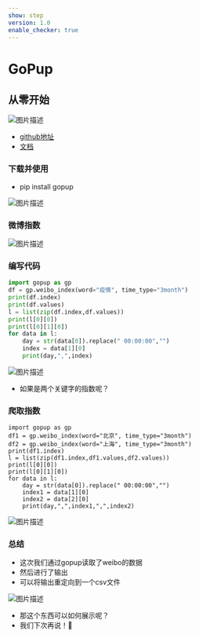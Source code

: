 ```yaml
---
show: step
version: 1.0
enable_checker: true
---
```


# GoPup

## 从零开始

![图片描述](https://doc.shiyanlou.com/courses/uid1190679-20221019-1666179030520)

- [github地址](https://github.com/justinzm/gopup)
- [文档](http://doc.gopup.cn/#/data/index_data)

### 下载并使用

- pip install gopup

![图片描述](https://doc.shiyanlou.com/courses/uid1190679-20221019-1666179177603)

### 微博指数

![图片描述](https://doc.shiyanlou.com/courses/uid1190679-20221019-1666179286789)

### 编写代码

```python
import gopup as gp
df = gp.weibo_index(word="疫情", time_type="3month")
print(df.index)
print(df.values)
l = list(zip(df.index,df.values))
print(l[0][0])
print(l[0][1][0])
for data in l:
    day = str(data[0]).replace(" 00:00:00","")
    index = data[1][0]
    print(day,",",index)
```

![图片描述](https://doc.shiyanlou.com/courses/uid1190679-20221019-1666179624679)

- 如果是两个关键字的指数呢？

### 爬取指数
```
import gopup as gp
df1 = gp.weibo_index(word="北京", time_type="3month")
df2 = gp.weibo_index(word="上海", time_type="3month")
print(df1.index)
l = list(zip(df1.index,df1.values,df2.values))
print(l[0][0])
print(l[0][1][0])
for data in l:
    day = str(data[0]).replace(" 00:00:00","")
    index1 = data[1][0]
    index2 = data[2][0]
    print(day,",",index1,",",index2)

```

![图片描述](https://doc.shiyanlou.com/courses/uid1190679-20221019-1666181107519)

### 总结

- 这次我们通过gopup读取了weibo的数据
- 然后进行了输出
- 可以将输出重定向到一个csv文件

![图片描述](https://doc.shiyanlou.com/courses/uid1190679-20221019-1666181176941)

- 那这个东西可以如何展示呢？
- 我们下次再说！👋